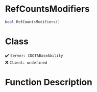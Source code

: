 # RefCountsModifiers
```lua
bool RefCountsModifiers()
```
# Class
✔️ `Server: CDOTABaseAbility`  
❌ `Client: undefined`  

# Function Description


